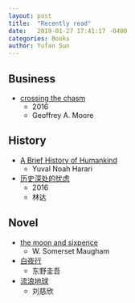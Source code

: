 ```yaml
---
layout: post
title:  "Recently read"
date:   2019-01-27 17:41:17 -0400
categories: Books
author: Yufan Sun
---
```


## Business
* [crossing the chasm](https://www.amazon.com/dp/0060517123/?tag=googhydr-20&hvadid=31473437937&hvpos=1t1&hvnetw=g&hvrand=5752649428712553932&hvpone=10.40&hvptwo=&hvqmt=b&hvdev=c&hvdvcmdl=&hvlocint=&hvlocphy=9016853&hvtargid=kwd-4993431912&ref=pd_sl_40gas40w7_b)
	* 2016
	* Geoffrey A. Moore

## History
* [A Brief History of Humankind](https://www.amazon.com/Sapiens-Humankind-Yuval-Noah-Harari/dp/0062316095)
    * Yuval Noah Harari
* [历史深处的忧虑](https://book.douban.com/subject/1027191/)
	* 2016
	* 林达

## Novel
* [the moon and sixpence](https://www.amazon.com/Moon-Sixpence-W-Somerset-Maugham/dp/1420951920)
	* W. Somerset Maugham 
* [白夜行](https://book.douban.com/subject/3259440/)
	* 东野圭吾
* [流浪地球](https://book.douban.com/subject/3266609/)
	* 刘慈欣
